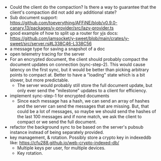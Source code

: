 
- Could the client do the compaction? Is there a way to guarantee that the client's compaction did not add any additional state?
- Sub document support: <https://github.com/toeverything/AFFiNE/blob/v0.9.0-canary.13/packages/y-provider/src/lazy-provider.ts>
- good example of how to split up a router for yjs docs: <https://github.com/jamsocket/y-sweet/blob/main/crates/y-sweet/src/server.rs#L338C46-L338C56>
- a message type for saving a snapshot of a doc
- open telemetry tracing for the server
- For an encrypted document, the client should probably compact the document updates on connection (sync-step-2). This would cause latency on the first sync, but it would be better than picking arbitrary points to compact at. Better to have a "loading" state which is a bit slower, but more predictable.
  - The server would probably still store the full document update, but only ever send the "milestone" updates to a client for efficiency.
- implement sync-step-1 for encrypted documents
  - Since each message has a hash, we can send an array of hashes and the server can send the messages that are missing. But, that could be a lot of messages, so maybe we should send the hashes of the last 100 messages and if none match, we ask the client to compact or we send the full document.
- refactor the background sync to be based on the server's pubsub instance instead of being separately provided.
- key management, & rotation. Possibly store a crypto key in indexeddb like: <https://cfu288.github.io/web-crypto-indexed-db/>
  - Multiple keys per user, for multiple devices.
  - Key rotation.
